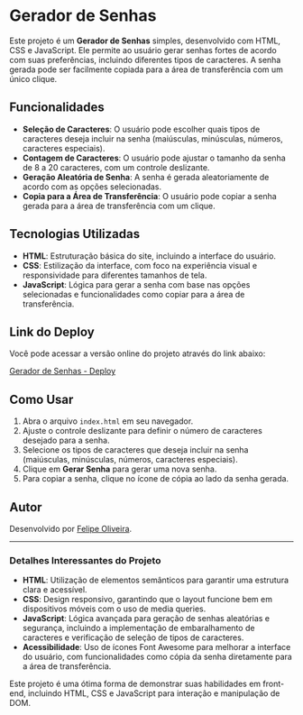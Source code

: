 # Gerador de Senhas

Este projeto é um **Gerador de Senhas** simples, desenvolvido com HTML, CSS e JavaScript. Ele permite ao usuário gerar senhas fortes de acordo com suas preferências, incluindo diferentes tipos de caracteres. A senha gerada pode ser facilmente copiada para a área de transferência com um único clique.

## Funcionalidades

- **Seleção de Caracteres**: O usuário pode escolher quais tipos de caracteres deseja incluir na senha (maiúsculas, minúsculas, números, caracteres especiais).
- **Contagem de Caracteres**: O usuário pode ajustar o tamanho da senha de 8 a 20 caracteres, com um controle deslizante.
- **Geração Aleatória de Senha**: A senha é gerada aleatoriamente de acordo com as opções selecionadas.
- **Copia para a Área de Transferência**: O usuário pode copiar a senha gerada para a área de transferência com um clique.
  
## Tecnologias Utilizadas

- **HTML**: Estruturação básica do site, incluindo a interface do usuário.
- **CSS**: Estilização da interface, com foco na experiência visual e responsividade para diferentes tamanhos de tela.
- **JavaScript**: Lógica para gerar a senha com base nas opções selecionadas e funcionalidades como copiar para a área de transferência.

## Link do Deploy

Você pode acessar a versão online do projeto através do link abaixo:

[Gerador de Senhas - Deploy](https://felipeoliveiracode.github.io/password-generator/)

## Como Usar

1. Abra o arquivo `index.html` em seu navegador.
2. Ajuste o controle deslizante para definir o número de caracteres desejado para a senha.
3. Selecione os tipos de caracteres que deseja incluir na senha (maiúsculas, minúsculas, números, caracteres especiais).
4. Clique em **Gerar Senha** para gerar uma nova senha.
5. Para copiar a senha, clique no ícone de cópia ao lado da senha gerada.

## Autor

Desenvolvido por [Felipe Oliveira](https://www.linkedin.com/in/felipeoliveiracode).

---

### Detalhes Interessantes do Projeto

- **HTML**: Utilização de elementos semânticos para garantir uma estrutura clara e acessível.
- **CSS**: Design responsivo, garantindo que o layout funcione bem em dispositivos móveis com o uso de media queries.
- **JavaScript**: Lógica avançada para geração de senhas aleatórias e segurança, incluindo a implementação de embaralhamento de caracteres e verificação de seleção de tipos de caracteres.
- **Acessibilidade**: Uso de ícones Font Awesome para melhorar a interface do usuário, com funcionalidades como cópia da senha diretamente para a área de transferência.

Este projeto é uma ótima forma de demonstrar suas habilidades em front-end, incluindo HTML, CSS e JavaScript para interação e manipulação de DOM.

